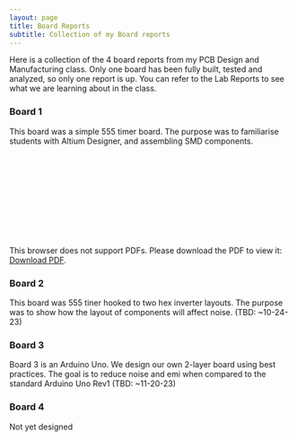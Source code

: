 ```yaml
---
layout: page
title: Board Reports
subtitle: Collection of my Board reports
---
```

Here is a collection of the 4 board reports from my PCB Design and Manufacturing class. Only one board has been fully built, tested and analyzed, so only one report is up. You can refer to the Lab Reports to see what we are learning about in the class.

### Board 1
This board was a simple 555 timer board. The purpose was to familiarise students with Altium Designer, and assembling SMD components. 

<object data="/assets/pdf/board_1.pdf" type="application/pdf" width="700px" height="700px">
    <embed src="/assets/pdf/board_1.pdf">
        <p>This browser does not support PDFs. Please download the PDF to view it: <a href="/assets/pdf/board_1.pdf">Download PDF</a>.</p>
    </embed>
</object>

### Board 2
This board was 555 tiner hooked to two hex inverter layouts. The purpose was to show how the layout of components will affect noise.
(TBD: ~10-24-23)

### Board 3
Board 3 is an Arduino Uno. We design our own 2-layer board using best practices. The goal is to reduce noise and emi when compared to the standard Arduino Uno Rev1
(TBD: ~11-20-23)


### Board 4
Not yet designed
